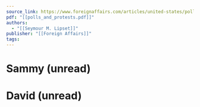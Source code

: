 ```yaml
---
source_link: https://www.foreignaffairs.com/articles/united-states/polls-and-protests
pdf: "[[polls_and_protests.pdf]]"
authors:
  - "[[Seymour M. Lipset]]"
publisher: "[[Foreign Affairs]]"
tags:
---
```

# Sammy (unread)
# David (unread)

